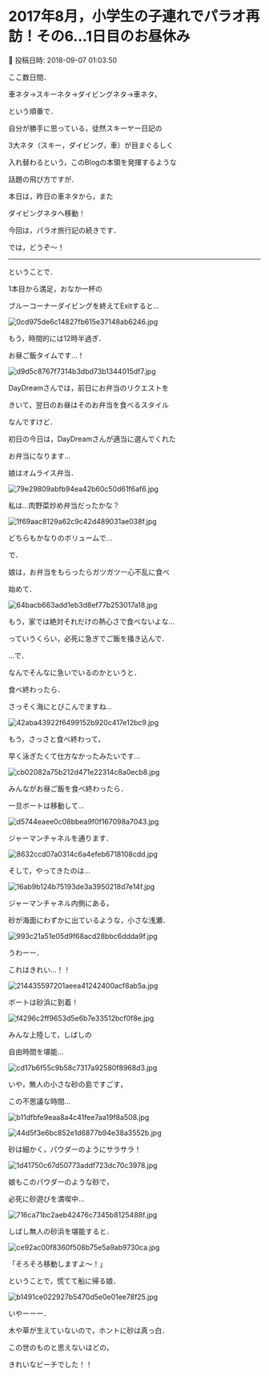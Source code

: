 # 2017年8月，小学生の子連れでパラオ再訪！その6…1日目のお昼休み

📅 投稿日時: 2018-09-07 01:03:50

ここ数日間．


車ネタ→スキーネタ→ダイビングネタ→車ネタ，


という順番で．


自分が勝手に思っている，徒然スキーヤー日記の


3大ネタ（スキー，ダイビング，車）が目まぐるしく


入れ替わるという，このBlogの本領を発揮するような


話題の飛び方ですが．


本日は，昨日の車ネタから，また


ダイビングネタへ移動！





今回は，パラオ旅行記の続きです．


では，どうぞ～！


---





ということで．


1本目から満足，おなか一杯の


ブルーコーナーダイビングを終えてExitすると…




![0cd975de6c14827fb615e37148ab6246.jpg](images/0cd975de6c14827fb615e37148ab6246.jpg)







もう，時間的には12時半過ぎ．


お昼ご飯タイムです…！




![d9d5c8767f7314b3dbd73b1344015df7.jpg](images/d9d5c8767f7314b3dbd73b1344015df7.jpg)







DayDreamさんでは，前日にお弁当のリクエストを


きいて，翌日のお昼はそのお弁当を食べるスタイル


なんですけど．


初日の今日は，DayDreamさんが適当に選んでくれた


お弁当になります…





娘はオムライス弁当．




![79e29809abfb94ea42b60c50d61f6af6.jpg](images/79e29809abfb94ea42b60c50d61f6af6.jpg)




私は…肉野菜炒め弁当だったかな？




![1f69aac8129a62c9c42d489031ae038f.jpg](images/1f69aac8129a62c9c42d489031ae038f.jpg)




どちらもかなりのボリュームで…





で．


娘は，お弁当をもらったらガツガツ一心不乱に食べ


始めて．




![64bacb663add1eb3d8ef77b253017a18.jpg](images/64bacb663add1eb3d8ef77b253017a18.jpg)




もう，家では絶対それだけの熱心さで食べないよな…


っていうくらい，必死に急ぎでご飯を掻き込んで．





…で．


なんでそんなに急いでいるのかというと．


食べ終わったら．


さっそく海にとびこんでますね…




![42aba43922f6499152b920c417e12bc9.jpg](images/42aba43922f6499152b920c417e12bc9.jpg)




もう，さっさと食べ終わって，


早く泳ぎたくて仕方なかったみたいです…




![cb02082a75b212d471e22314c8a0ecb8.jpg](images/cb02082a75b212d471e22314c8a0ecb8.jpg)







みんながお昼ご飯を食べ終わったら．


一旦ボートは移動して…




![d5744eaee0c08bbea9f0f167098a7043.jpg](images/d5744eaee0c08bbea9f0f167098a7043.jpg)




ジャーマンチャネルを通ります．




![8632ccd07a0314c6a4efeb6718108cdd.jpg](images/8632ccd07a0314c6a4efeb6718108cdd.jpg)




そして，やってきたのは…




![16ab9b124b75193de3a3950218d7e14f.jpg](images/16ab9b124b75193de3a3950218d7e14f.jpg)




ジャーマンチャネル内側にある，


砂が海面にわずかに出ているような，小さな浅瀬．




![993c21a51e05d9f68acd28bbc6ddda9f.jpg](images/993c21a51e05d9f68acd28bbc6ddda9f.jpg)




うわーー．


これはきれい…！！




![214435597201aeea41242400acf8ab5a.jpg](images/214435597201aeea41242400acf8ab5a.jpg)




ボートは砂浜に到着！




![f4296c2ff9653d5e6b7e33512bcf0f8e.jpg](images/f4296c2ff9653d5e6b7e33512bcf0f8e.jpg)




みんな上陸して，しばしの


自由時間を堪能…




![cd17b6f55c9b58c7317a92580f8968d3.jpg](images/cd17b6f55c9b58c7317a92580f8968d3.jpg)




いや，無人の小さな砂の島ですごす，


この不思議な時間…




![b11dfbfe9eaa8a4c41fee7aa19f8a508.jpg](images/b11dfbfe9eaa8a4c41fee7aa19f8a508.jpg)









![44d5f3e6bc852e1d6877b94e38a3552b.jpg](images/44d5f3e6bc852e1d6877b94e38a3552b.jpg)




砂は細かく，パウダーのようにサラサラ！




![1d41750c67d50773addf723dc70c3978.jpg](images/1d41750c67d50773addf723dc70c3978.jpg)




娘もこのパウダーのような砂で，


必死に砂遊びを満喫中…




![716ca71bc2aeb42476c7345b8125488f.jpg](images/716ca71bc2aeb42476c7345b8125488f.jpg)




しばし無人の砂浜を堪能すると．




![ce92ac00f8360f508b75e5a9ab9730ca.jpg](images/ce92ac00f8360f508b75e5a9ab9730ca.jpg)




「そろそろ移動しますよ～！」


ということで，慌てて船に帰る娘．




![b1491ce022927b5470d5e0e01ee78f25.jpg](images/b1491ce022927b5470d5e0e01ee78f25.jpg)




いやーーー．


木や草が生えていないので，ホントに砂は真っ白．


この世のものと思えないほどの，


きれいなビーチでした！！

